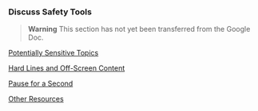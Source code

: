 ### Discuss Safety Tools

> **Warning**
> This section has not yet been transferred from the Google Doc.

[Potentially Sensitive Topics](./Safety_Tools_Sensitive_Topics.md)

[Hard Lines and Off-Screen Content](./Safety_Tools_Hard_Lines_and_Off_Screen_Content.md)

[Pause for a Second](./Safety_Tools_Pause_for_a_Second.md)

[Other Resources](./Safety_Tools_Other_Resources.md)
